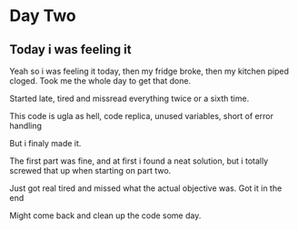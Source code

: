 # Day Two
## Today i was feeling it
Yeah so i was feeling it today, then my fridge broke, then my kitchen piped cloged. Took me the whole day to get that done.

Started late, tired and missread everything twice or a sixth time.

This code is ugla as hell, code replica, unused variables, short of error handling

But i finaly made it. 

The first part was fine, and at first i found a neat solution, but i totally screwed that up when starting on part two.

Just got real tired and missed what the actual objective was. Got it in the end

Might come back and clean up the code some day.